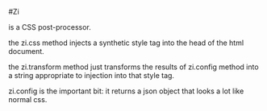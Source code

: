 #Zi

is a CSS post-processor.

the zi.css method injects a synthetic style tag into the head of the html document.

the zi.transform method just transforms the results of zi.config method into a string appropriate to injection into that style tag.

zi.config is the important bit: it returns a json object that looks a lot like normal css.

